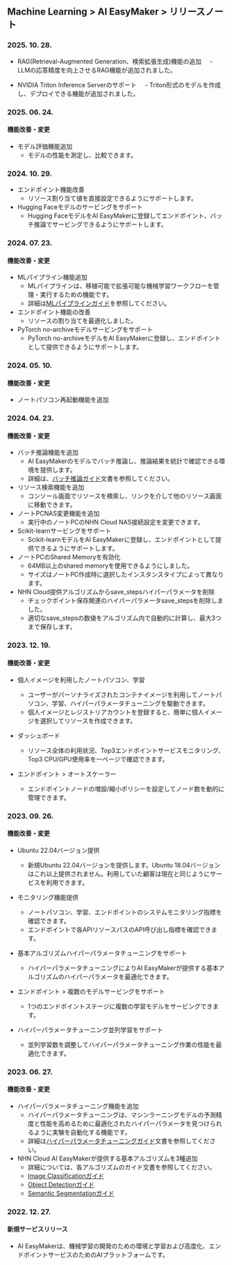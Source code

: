 ## Machine Learning > AI EasyMaker > リリースノート

### 2025. 10. 28.

- RAG(Retrieval-Augmented Generation、検索拡張生成)機能の追加
    - LLMの応答精度を向上させるRAG機能が追加されました。

- NVIDIA Triton Inference Serverのサポート
    - Triton形式のモデルを作成し、デプロイできる機能が追加されました。
    
### 2025. 06. 24.

#### 機能改善・変更

- モデル評価機能追加
    - モデルの性能を測定し、比較できます。
  
### 2024. 10. 29.

- エンドポイント機能改善
    - リソース割り当て値を直接設定できるようにサポートします。
- Hugging Faceモデルのサービングをサポート
    - Hugging FaceモデルをAI EasyMakerに登録してエンドポイント、バッチ推論でサービングできるようにサポートします。
    
### 2024. 07. 23.

#### 機能改善・変更

- MLパイプライン機能追加
    - MLパイプラインは、移植可能で拡張可能な機械学習ワークフローを管理・実行するための機能です。
    - 詳細は[MLパイプラインガイド](./console-guide/#_68)を参照してください。
- エンドポイント機能の改善
    - リソースの割り当てを最適化しました。
- PyTorch no-archiveモデルサービングをサポート
    - PyTorch no-archiveモデルをAI EasyMakerに登録し、エンドポイントとして提供できるようにサポートします。

### 2024. 05. 10.

#### 機能改善・変更

- ノートパソコン再起動機能を追加

### 2024. 04. 23.

#### 機能改善・変更

- バッチ推論機能を追加
    - AI EasyMakerのモデルでバッチ推論し、推論結果を統計で確認できる環境を提供します。
    - 詳細は、[バッチ推論ガイド](./console-guide/#_51)文書を参照してください。
- リソース検索機能を追加
    - コンソール画面でリソースを検索し、リンクを介して他のリソース画面に移動できます。
- ノートPCNAS変更機能を追加
    - 実行中のノートPCのNHN Cloud NAS接続設定を変更できます。
- Scikit-learnサービングをサポート
    - Scikit-learnモデルをAI EasyMakerに登録し、エンドポイントとして提供できるようにサポートします。
- ノートPCのShared Memoryを有効化
    - 64MB以上のshared memoryを使用できるようにしました。
    - サイズはノートPC作成時に選択したインスタンスタイプによって異なります。
- NHN Cloud提供アルゴリズムからsave_stepsハイパーパラメータを削除
    - チェックポイント保存関連のハイパーパラメータsave_stepsを削除しました。
    - 適切なsave_stepsの数値をアルゴリズム内で自動的に計算し、最大3つまで保存します。

### 2023. 12. 19.

#### 機能改善・変更

- 個人イメージを利用したノートパソコン、学習
    - ユーザーがパーソナライズされたコンテナイメージを利用してノートパソコン、学習、ハイパーパラメータチューニングを駆動できます。
    - 個人イメージとレジストリアカウントを登録すると、簡単に個人イメージを選択してリソースを作成できます。

- ダッシュボード
    - リソース全体の利用状況、Top3エンドポイントサービスモニタリング、Top3 CPU/GPU使用率を一ページで確認できます。

- エンドポイント > オートスケーラー
    - エンドポイントノードの増設/縮小ポリシーを設定してノード数を動的に管理できます。

### 2023. 09. 26.

#### 機能改善・変更

- Ubuntu 22.04バージョン提供
    - 新規Ubuntu 22.04バージョンを提供します。Ubuntu 18.04バージョンはこれ以上提供されません。利用していた顧客は現在と同じようにサービスを利用できます。

- モニタリング機能提供
    - ノートパソコン、学習、エンドポイントのシステムモニタリング指標を確認できます。
    - エンドポイントで各APIリソースパスのAPI呼び出し指標を確認できます。

- 基本アルゴリズムハイパーパラメータチューニングをサポート
    - ハイパーパラメータチューニングによりAI EasyMakerが提供する基本アルゴリズムのハイパーパラメータを最適化できます。

- エンドポイント > 複数のモデルサービングをサポート
    - 1つのエンドポイントステージに複数の学習モデルをサービングできます。

- ハイパーパラメータチューニング並列学習をサポート
    - 並列学習数を調整してハイパーパラメータチューニング作業の性能を最適化できます。

### 2023. 06. 27.

#### 機能改善・変更

- ハイパーパラメータチューニング機能を追加
    - ハイパーパラメータチューニングは、マシンラーニングモデルの予測精度と性能を高めるために最適化されたハイパーパラメータを見つけられるように実験を自動化する機能です。
    - 詳細は[ハイパーパラメータチューニングガイド](./console-guide/#_18)文書を参照してください。
- NHN Cloud AI EasyMakerが提供する基本アルゴリズムを3種追加
    - 詳細については、各アルゴリズムのガイド文書を参照してください。
    - [Image Classificationガイド](./algorithm-guide/#image-classification)
    - [Object Detectionガイド](./algorithm-guide/#object-detection)
    - [Semantic Segmentationガイド](./algorithm-guide/#semantic-segmentation)

### 2022. 12. 27.

#### 新規サービスリリース

- AI EasyMakerは、機械学習の開発のための環境と学習および高度化、エンドポイントサービスのためのAIプラットフォームです。
